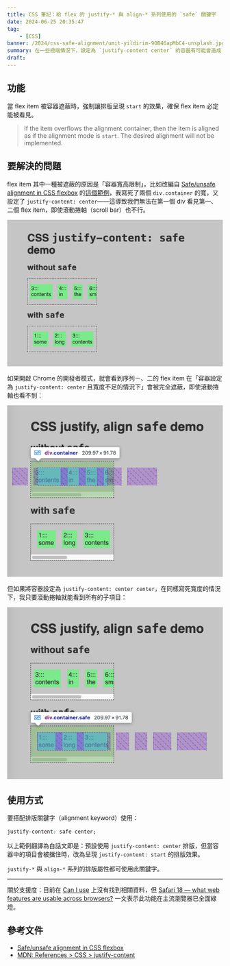 ```yaml
---
title: CSS 筆記：給 flex 的 justify-* 與 align-* 系列使用的 `safe` 關鍵字
date: 2024-06-25 20:35:47
tag:
	- [CSS]
banner: /2024/css-safe-alignment/umit-yildirim-9OB46apMbC4-unsplash.jpg
summary: 在一些極端情況下，設定為 `justify-content center` 的容器有可能會造成 flex item 從畫面上消失，但現在你可以使用 `safe` 這個已經被主流瀏覽器支援的關鍵字來解決問題 🎉
draft: 
---
```


## 功能

當 flex item 被容器遮蔽時，強制讓排版呈現 `start` 的效果，確保 flex item 必定能被看見。

> If the item overflows the alignment container, then the item is aligned as if the alignment mode is `start`. The desired alignment will not be implemented.

## 要解決的問題

flex item 其中一種被遮蔽的原因是「容器寬高限制」。比如改編自 [Safe/unsafe alignment in CSS flexbox](https://www.stefanjudis.com/today-i-learned/safe-unsafe-alignment-in-css-flexbox/) 的[這個範例](https://codepen.io/Charlie7779/pen/KKLRxzB?editors=1100)，我寫死了兩個 `div.container` 的寬，又設定了 `justify-content: center`——這導致我們無法在第一個 div 看見第一、二個 flex item，即使滾動捲軸（scroll bar）也不行。

![a demo image for CSS justify-content no-safe and safe](/2024/css-safe-alignment/demo.png)

如果開啟 Chrome 的開發者模式，就會看到序列ㄧ、二的 flex item 在「容器設定為 `justify-content: center` 且寬度不足的情況下」會被完全遮蔽，即使滾動捲軸也看不到：

![inspect justify-content no safe from Chrome dev tool](/2024/css-safe-alignment/justify-content-no-safe.png)

但如果將容器設定為 `justify-content: center center`，在同樣寫死寬度的情況下，我只要滾動捲軸就能看到所有的子項目：

![inspect justify-content safe from Chrome dev tool](/2024/css-safe-alignment/justify-content-with-safe.png)

## 使用方式

要搭配排版關鍵字（alignment keyword）使用：

```css
justify-content: safe center;
```

以上範例翻譯為白話文即是：預設使用 `justify-content: center` 排版，但當容器中的項目會被擋住時，改為呈現 `justify-content: start` 的排版效果。

`justify-*` 與 `align-*` 系列的排版屬性都可使用此關鍵字。

---

關於支援度：目前在 [Can I use](https://caniuse.com/) 上沒有找到相關資料，但 [Safari 18 — what web features are usable across browsers?](https://www.stefanjudis.com/blog/safari-18-what-web-features-are-usable-across-browsers/#safe-flexbox-alignment) 一文表示此功能在主流瀏覽器已全面綠燈。

## 參考文件

- [Safe/unsafe alignment in CSS flexbox](https://www.stefanjudis.com/today-i-learned/safe-unsafe-alignment-in-css-flexbox/)
- [MDN: References > CSS > justify-content](https://developer.mozilla.org/en-US/docs/Web/CSS/justify-content)
